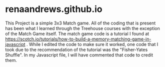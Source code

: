 # renaandrews.github.io

This Project is a simple 3x3 Match game. All of the coding that is present has been what I learned through the Treehouse courses with the exception of the Match Game itself. The match game code is a tutorial I found at https://scotch.io/tutorials/how-to-build-a-memory-matching-game-in-javascript . While I edited the code to make sure it worked, one code that I took due to the recommendation of the tutorial was the "Fisher-Yates Shuffle". In my Javascript file, I will have commented that code to credit them.

